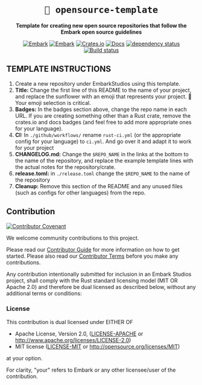 <!-- Allow this file to not have a first line heading -->
<!-- markdownlint-disable-file MD041 no-emphasis-as-heading -->

<!-- inline html -->
<!-- markdownlint-disable-file MD033 -->

<div align="center">

<!--- FIXME: Pick an emoji and name your project! --->
# `🌻 opensource-template`

<!--- FIXME: Write short catchy description/tagline of project --->
**Template for creating new open source repositories that follow the Embark open source guidelines**

<!--- FIXME: Update crate, repo and CI workflow names here! Remove any that are not relevant --->

[![Embark](https://img.shields.io/badge/embark-open%20source-blueviolet.svg)](https://embark.dev)
[![Embark](https://img.shields.io/badge/discord-ark-%237289da.svg?logo=discord)](https://discord.gg/dAuKfZS)
[![Crates.io](https://img.shields.io/crates/v/rust-gpu.svg)](https://crates.io/crates/rust-gpu)
[![Docs](https://docs.rs/rust-gpu/badge.svg)](https://docs.rs/rust-gpu)
[![dependency status](https://deps.rs/repo/github/EmbarkStudios/rust-gpu/status.svg)](https://deps.rs/repo/github/EmbarkStudios/rust-gpu)
[![Build status](https://github.com/EmbarkStudios/physx-rs/workflows/CI/badge.svg)](https://github.com/EmbarkStudios/physx-rs/actions)
</div>

## TEMPLATE INSTRUCTIONS

1. Create a new repository under EmbarkStudios using this template.
1. **Title:** Change the first line of this README to the name of your project, and replace the sunflower with an emoji that represents your project. 🚨 Your emoji selection is critical.
1. **Badges:** In the badges section above, change the repo name in each URL. If you are creating something other than a Rust crate, remove the crates.io and docs badges (and feel free to add more appropriate ones for your language).
1. **CI:** In `./github/workflows/` rename `rust-ci.yml` (or the appropriate config for your language) to `ci.yml`. And go over it and adapt it to work for your project
1. **CHANGELOG.md:** Change the `$REPO_NAME` in the links at the bottom to the name of the repository, and replace the example template lines with the actual notes for the repository/crate.
1. **release.toml:** in `./release.toml` change the `$REPO_NAME` to the name of the repository
1. **Cleanup:** Remove this section of the README and any unused files (such as configs for other languages) from the repo.

## Contribution

[![Contributor Covenant](https://img.shields.io/badge/contributor%20covenant-v1.4-ff69b4.svg)](CODE_OF_CONDUCT.md)

We welcome community contributions to this project.

Please read our [Contributor Guide](CONTRIBUTING.md) for more information on how to get started.
Please also read our [Contributor Terms](CONTRIBUTING.md#contributor-terms) before you make any contributions.

Any contribution intentionally submitted for inclusion in an Embark Studios project, shall comply with the Rust standard licensing model (MIT OR Apache 2.0) and therefore be dual licensed as described below, without any additional terms or conditions:

### License

This contribution is dual licensed under EITHER OF

* Apache License, Version 2.0, ([LICENSE-APACHE](LICENSE-APACHE) or <http://www.apache.org/licenses/LICENSE-2.0>)
* MIT license ([LICENSE-MIT](LICENSE-MIT) or <http://opensource.org/licenses/MIT>)

at your option.

For clarity, "your" refers to Embark or any other licensee/user of the contribution.